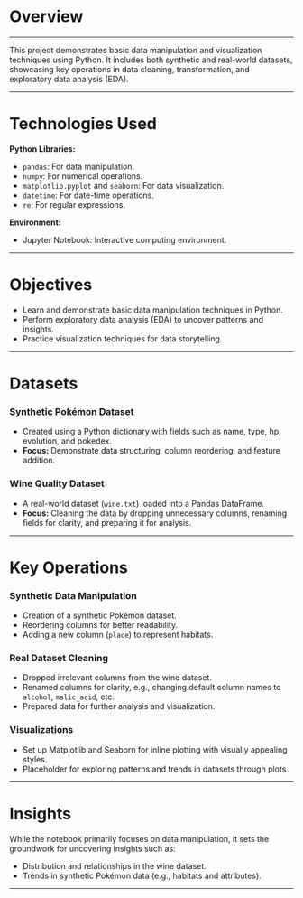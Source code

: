 # Overview
---
This project demonstrates basic data manipulation and visualization techniques using Python. It includes both synthetic and real-world datasets, showcasing key operations in data cleaning, transformation, and exploratory data analysis (EDA).

---

# Technologies Used
**Python Libraries:**
- `pandas`: For data manipulation.
- `numpy`: For numerical operations.
- `matplotlib.pyplot` and `seaborn`: For data visualization.
- `datetime`: For date-time operations.
- `re`: For regular expressions.

**Environment:**
- Jupyter Notebook: Interactive computing environment.

---

# Objectives
- Learn and demonstrate basic data manipulation techniques in Python.
- Perform exploratory data analysis (EDA) to uncover patterns and insights.
- Practice visualization techniques for data storytelling.

---

# Datasets
### **Synthetic Pokémon Dataset**
- Created using a Python dictionary with fields such as name, type, hp, evolution, and pokedex.
- **Focus:** Demonstrate data structuring, column reordering, and feature addition.

### **Wine Quality Dataset**
- A real-world dataset (`wine.txt`) loaded into a Pandas DataFrame.
- **Focus:** Cleaning the data by dropping unnecessary columns, renaming fields for clarity, and preparing it for analysis.

---

# Key Operations
### **Synthetic Data Manipulation**
- Creation of a synthetic Pokémon dataset.
- Reordering columns for better readability.
- Adding a new column (`place`) to represent habitats.

### **Real Dataset Cleaning**
- Dropped irrelevant columns from the wine dataset.
- Renamed columns for clarity, e.g., changing default column names to `alcohol`, `malic_acid`, etc.
- Prepared data for further analysis and visualization.

### **Visualizations**
- Set up Matplotlib and Seaborn for inline plotting with visually appealing styles.
- Placeholder for exploring patterns and trends in datasets through plots.

---

# Insights
While the notebook primarily focuses on data manipulation, it sets the groundwork for uncovering insights such as:
- Distribution and relationships in the wine dataset.
- Trends in synthetic Pokémon data (e.g., habitats and attributes).

---

